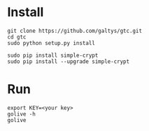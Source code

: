 # Install

```
git clone https://github.com/galtys/gtc.git
cd gtc
sudo python setup.py install

sudo pip install simple-crypt
sudo pip install --upgrade simple-crypt
```

# Run

```
export KEY=<your key>
golive -h
golive
```